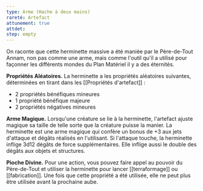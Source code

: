 ```yaml
---
type: Arme (Hache à deux mains)
rareté: Artefact
attunement: true
attdet:
step: empty
---
```

On raconte que cette herminette massive a été maniée par le Père-de-Tout Annam, non pas comme une arme, mais comme l'outil qu'il a utilisé pour façonner les différents mondes du Plan Matériel il y a des éternités.

**Propriétés Aléatoires.** La herminette a les propriétés aléatoires suivantes, déterminées en tirant dans les [[Propriétés d'artefact]] :

 - 2 propriétés bénéfiques mineures
 - 1 propriété bénéfique majeure
 - 2 propriétés négatives mineures

**Arme Magique.** Lorsqu'une créature se lie à la herminette, l'artefact ajuste magique sa taille de telle sorte que la créature puisse la manier. La herminette est une arme magique qui confère un bonus de +3 aux jets d'attaque et dégâts réalisés en l'utilisant. Si l'attaque touche, la herminette inflige 3d12 dégâts de force supplémentaires. Elle inflige aussi le double des dégâts aux objets et structures.

**Pioche Divine.** Pour une action, vous pouvez faire appel au pouvoir du Père-de-Tout et utiliser la herminette pour lancer [[terraformage]] ou [[fabrication]]. Une fois que cette propriété a été utilisée, elle ne peut plus être utilisée avant la prochaine aube.